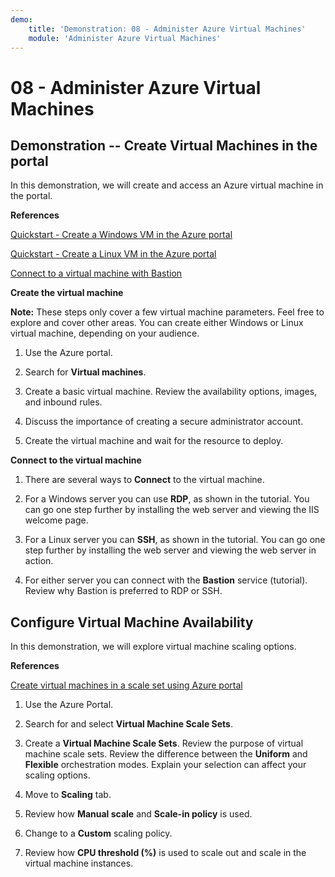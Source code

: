 ```yaml
---
demo:
    title: 'Demonstration: 08 - Administer Azure Virtual Machines'
    module: 'Administer Azure Virtual Machines'
---
```



# 08 - Administer Azure Virtual Machines

## Demonstration -- Create Virtual Machines in the portal

In this demonstration, we will create and access an Azure virtual machine in the portal.

**References**

[Quickstart - Create a Windows VM in the Azure portal](https://docs.microsoft.com/azure/virtual-machines/windows/quick-create-portal)

[Quickstart - Create a Linux VM in the Azure portal](https://docs.microsoft.com/azure/virtual-machines/linux/quick-create-portal)

[Connect to a virtual machine with Bastion](https://learn.microsoft.com/azure/bastion/tutorial-create-host-portal#connect)

**Create the virtual machine**

**Note:** These steps only cover a few virtual machine parameters. Feel free to explore and cover other areas. You can create either Windows or Linux virtual machine, depending on your audience.

1. Use the Azure portal.

1. Search for **Virtual machines**. 

1. Create a basic virtual machine. Review the availability options, images, and inbound rules.

1. Discuss the importance of creating a secure administrator account.

1. Create the virtual machine and wait for the resource to deploy.  

**Connect to the virtual machine**

1. There are several ways to **Connect** to the virtual machine. 

1. For a Windows server you can use **RDP**, as shown in the tutorial. You can go one step further by installing the web server and viewing the IIS welcome page. 

1. For a Linux server you can **SSH**, as shown in the tutorial. You can go one step further by installing the web server and viewing the web server in action.

1. For either server you can connect with the **Bastion** service (tutorial). Review why Bastion is preferred to RDP or SSH. 

## Configure Virtual Machine Availability

In this demonstration, we will explore virtual machine scaling options.

**References**

[Create virtual machines in a scale set using Azure portal](https://learn.microsoft.com/azure/virtual-machine-scale-sets/flexible-virtual-machine-scale-sets-portal)

1. Use the Azure Portal.

1. Search for and select **Virtual Machine Scale Sets**. 

1. Create a **Virtual Machine Scale Sets**. Review the purpose of virtual machine scale sets. Review the difference between the **Uniform** and **Flexible** orchestration modes. Explain your selection can affect your scaling options. 

1. Move to **Scaling** tab. 

1. Review how **Manual scale** and **Scale-in policy** is used. 

1. Change to a **Custom** scaling policy. 

1. Review how **CPU threshold (%)** is used to scale out and scale in the virtual machine instances. 


